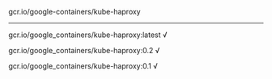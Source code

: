 gcr.io/google-containers/kube-haproxy 

----
gcr.io/google_containers/kube-haproxy:latest √

gcr.io/google_containers/kube-haproxy:0.2 √

gcr.io/google_containers/kube-haproxy:0.1 √

